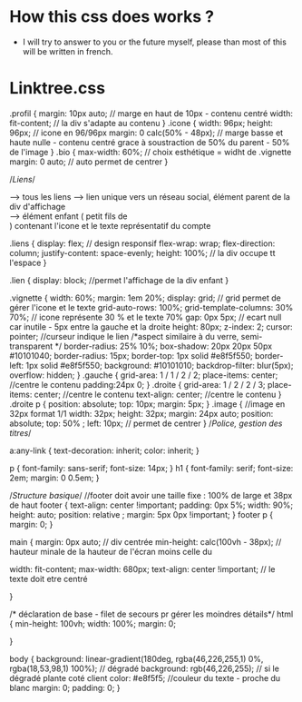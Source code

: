 # How this css does works ?
- I will try to answer to you or the future myself, please than most of this will be written in french.

# Linktree.css

.profil {
    margin: 10px auto; // marge en haut de 10px - contenu centré
    width: fit-content; // la div s'adapte au contenu
}
.icone {
   width: 96px; height: 96px; // icone en 96/96px
   margin: 0 calc(50% - 48px); // marge basse et haute nulle - contenu centré grace à soustraction de 50% du parent - 50% de l'image
}
.bio {
    max-width: 60%; // choix esthétique = widht de .vignette
    margin: 0 auto; // auto permet de centrer
}

/*Liens*/
<div .liens> --> tous les liens 
  <a .lien> --> lien unique vers un réseau social, élément parent de la div d'affichage <div .vignette>
    <div .vignette> --> élément enfant ( petit fils de <div .liens> ) contenant l'icone et le texte représentatif du compte

.liens { display: flex; // design responsif
    flex-wrap: wrap;
    flex-direction: column;
    justify-content: space-evenly;
    height: 100%; // la div occupe tt l'espace 
}

.lien { 
    display: block; //permet l'affichage de la div enfant
}
      
.vignette {
    width: 60%; 
    margin: 1em 20%;
    display: grid; // grid permet de gérer l'icone et le texte
    grid-auto-rows: 100%; 
    grid-template-columns: 30% 70%; // icone représente 30 % et le texte 70%
    gap: 0px 5px; // ecart null car inutile - 5px entre la gauche et la droite
    height: 80px;
    z-index: 2;
    cursor: pointer; //curseur indique le lien
    /*aspect similaire à du verre, semi-transparent */
    border-radius: 25% 10%;
    box-shadow: 20px 20px 50px #10101040;
    border-radius: 15px;
    border-top: 1px solid #e8f5f550;
    border-left: 1px solid #e8f5f550;
    background: #10101010;
    backdrop-filter: blur(5px);
    overflow: hidden;
}
.gauche { grid-area: 1 / 1 / 2 / 2;
    place-items: center; //centre le contenu
    padding:24px 0;
}
.droite { grid-area: 1 / 2 / 2 / 3; 
    place-items: center; //centre le contenu
    text-align: center; //centre le contenu
}
.droite p {
    position: absolute;
    top: 10px;
    margin: 5px;
}
.image { //image en 32px format 1/1
    width: 32px;
    height: 32px;
    margin: 24px auto; position: absolute; top: 50% ; left: 10px; // permet de centrer 
}
/*Police, gestion des titres*/

a:any-link {
    text-decoration: inherit;
    color: inherit;
}

p {
	font-family:  sans-serif;
	font-size: 14px;
}
h1 {
	font-family:  serif;
	font-size: 2em;
  margin: 0 0.5em;
}



/*Structure basique*/
//footer doit avoir une taille fixe : 100% de large et 38px de haut
footer {
	text-align: center !important;
	padding: 0px 5%;
	width: 90%;
	height: auto;
	position: relative ;
  margin: 5px 0px !important;
}
footer p {
    margin: 0; 
}


main {
    margin: 0px auto; // div centrée
    min-height: calc(100vh - 38px); // hauteur minale de la hauteur de l'écran moins celle du <footer>
    width: fit-content; max-width: 680px; 
    text-align: center !important; // le texte doit etre centré
   
}

/* déclaration de base - filet de secours pr gérer les moindres détails*/
html {
    min-height: 100vh;
    width: 100%;
    margin: 0;
    
}
      
body {
  background: linear-gradient(180deg, rgba(46,226,255,1) 0%, rgba(18,53,98,1) 100%); // dégradé
  background: rgb(46,226,255); // si le dégradé plante coté client
	color: #e8f5f5; //couleur du texte - proche du blanc
  margin: 0;
  padding: 0;
}
